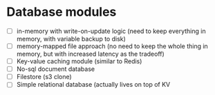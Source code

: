 # Database modules
- [ ] in-memory with write-on-update logic (need to keep everything in memory, with variable backup to disk)
- [ ] memory-mapped file approach (no need to keep the whole thing in memory, but with increased latency as the tradeoff)
- [ ] Key-value caching module (similar to Redis)
- [ ] No-sql document database
- [ ] Filestore (s3 clone)
- [ ] Simple relational database (actually lives on top of KV
